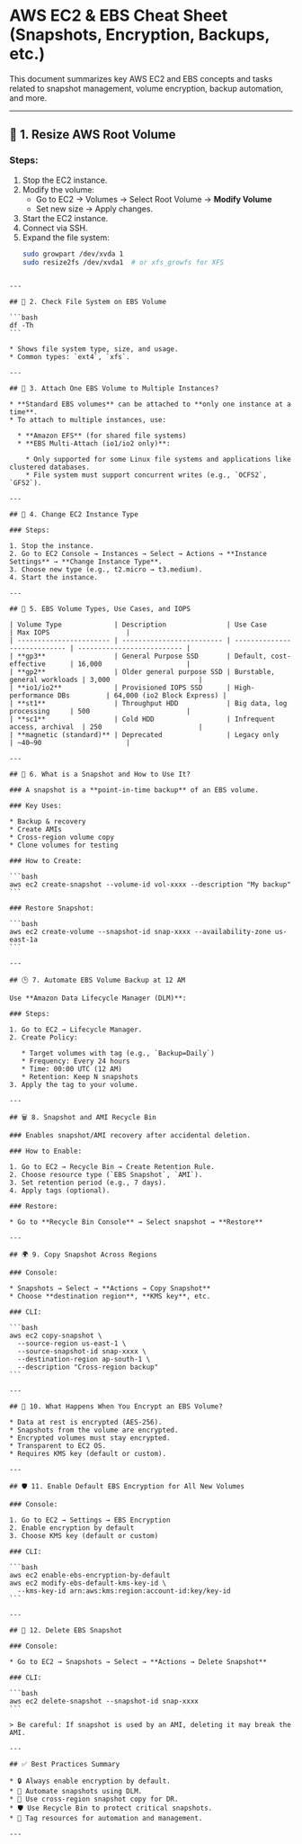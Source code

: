 
# AWS EC2 & EBS Cheat Sheet (Snapshots, Encryption, Backups, etc.)

This document summarizes key AWS EC2 and EBS concepts and tasks related to snapshot management, volume encryption, backup automation, and more.

---

## 📌 1. Resize AWS Root Volume

### Steps:
1. Stop the EC2 instance.
2. Modify the volume:
   - Go to EC2 → Volumes → Select Root Volume → **Modify Volume**
   - Set new size → Apply changes.
3. Start the EC2 instance.
4. Connect via SSH.
5. Expand the file system:
   ```bash
   sudo growpart /dev/xvda 1
   sudo resize2fs /dev/xvda1  # or xfs_growfs for XFS
````

---

## 🧾 2. Check File System on EBS Volume

```bash
df -Th
```

* Shows file system type, size, and usage.
* Common types: `ext4`, `xfs`.

---

## 🔗 3. Attach One EBS Volume to Multiple Instances?

* **Standard EBS volumes** can be attached to **only one instance at a time**.
* To attach to multiple instances, use:

  * **Amazon EFS** (for shared file systems)
  * **EBS Multi-Attach (io1/io2 only)**:

    * Only supported for some Linux file systems and applications like clustered databases.
    * File system must support concurrent writes (e.g., `OCFS2`, `GFS2`).

---

## 🔁 4. Change EC2 Instance Type

### Steps:

1. Stop the instance.
2. Go to EC2 Console → Instances → Select → Actions → **Instance Settings** → **Change Instance Type**.
3. Choose new type (e.g., t2.micro → t3.medium).
4. Start the instance.

---

## 💽 5. EBS Volume Types, Use Cases, and IOPS

| Volume Type             | Description               | Use Case                     | Max IOPS                   |
| ----------------------- | ------------------------- | ---------------------------- | -------------------------- |
| **gp3**                 | General Purpose SSD       | Default, cost-effective      | 16,000                     |
| **gp2**                 | Older general purpose SSD | Burstable, general workloads | 3,000                      |
| **io1/io2**             | Provisioned IOPS SSD      | High-performance DBs         | 64,000 (io2 Block Express) |
| **st1**                 | Throughput HDD            | Big data, log processing     | 500                        |
| **sc1**                 | Cold HDD                  | Infrequent access, archival  | 250                        |
| **magnetic (standard)** | Deprecated                | Legacy only                  | ~40–90                     |

---

## 📸 6. What is a Snapshot and How to Use It?

### A snapshot is a **point-in-time backup** of an EBS volume.

### Key Uses:

* Backup & recovery
* Create AMIs
* Cross-region volume copy
* Clone volumes for testing

### How to Create:

```bash
aws ec2 create-snapshot --volume-id vol-xxxx --description "My backup"
```

### Restore Snapshot:

```bash
aws ec2 create-volume --snapshot-id snap-xxxx --availability-zone us-east-1a
```

---

## 🕒 7. Automate EBS Volume Backup at 12 AM

Use **Amazon Data Lifecycle Manager (DLM)**:

### Steps:

1. Go to EC2 → Lifecycle Manager.
2. Create Policy:

   * Target volumes with tag (e.g., `Backup=Daily`)
   * Frequency: Every 24 hours
   * Time: 00:00 UTC (12 AM)
   * Retention: Keep N snapshots
3. Apply the tag to your volume.

---

## 🗑️ 8. Snapshot and AMI Recycle Bin

### Enables snapshot/AMI recovery after accidental deletion.

### How to Enable:

1. Go to EC2 → Recycle Bin → Create Retention Rule.
2. Choose resource type (`EBS Snapshot`, `AMI`).
3. Set retention period (e.g., 7 days).
4. Apply tags (optional).

### Restore:

* Go to **Recycle Bin Console** → Select snapshot → **Restore**

---

## 🌍 9. Copy Snapshot Across Regions

### Console:

* Snapshots → Select → **Actions → Copy Snapshot**
* Choose **destination region**, **KMS key**, etc.

### CLI:

```bash
aws ec2 copy-snapshot \
  --source-region us-east-1 \
  --source-snapshot-id snap-xxxx \
  --destination-region ap-south-1 \
  --description "Cross-region backup"
```

---

## 🔐 10. What Happens When You Encrypt an EBS Volume?

* Data at rest is encrypted (AES-256).
* Snapshots from the volume are encrypted.
* Encrypted volumes must stay encrypted.
* Transparent to EC2 OS.
* Requires KMS key (default or custom).

---

## 🛡️ 11. Enable Default EBS Encryption for All New Volumes

### Console:

1. Go to EC2 → Settings → EBS Encryption
2. Enable encryption by default
3. Choose KMS key (default or custom)

### CLI:

```bash
aws ec2 enable-ebs-encryption-by-default
aws ec2 modify-ebs-default-kms-key-id \
  --kms-key-id arn:aws:kms:region:account-id:key/key-id
```

---

## 🧹 12. Delete EBS Snapshot

### Console:

* Go to EC2 → Snapshots → Select → **Actions → Delete Snapshot**

### CLI:

```bash
aws ec2 delete-snapshot --snapshot-id snap-xxxx
```

> Be careful: If snapshot is used by an AMI, deleting it may break the AMI.

---

## ✅ Best Practices Summary

* 🔒 Always enable encryption by default.
* 🧼 Automate snapshots using DLM.
* 🔁 Use cross-region snapshot copy for DR.
* 🛡️ Use Recycle Bin to protect critical snapshots.
* 📎 Tag resources for automation and management.

---


